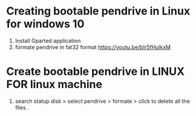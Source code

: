 # Creating bootable pendrive in Linux for windows 10
1. Install Gparted application
2. formate pendrive in fat32 format
https://youtu.be/bIr5fHulkxM
# Create bootable pendrive in LINUX FOR linux machine
1. search statup disk > select pendrive > formate > click to delete all the files . 
